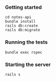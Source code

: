 ### Getting started
```
cd notes-api
bundle install
rails db:create
rails db:migrate
```

### Running the tests
`bundle exec rspec`

### Starting the server
`rails s`